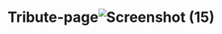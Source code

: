 # Tribute-page![Screenshot (15)](https://user-images.githubusercontent.com/72545424/156749779-5393e153-2a9d-414d-a04f-c912e084555e.png)
